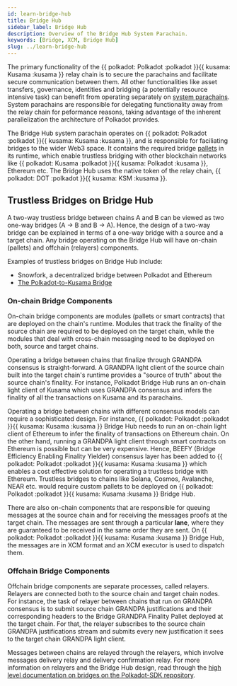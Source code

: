 ```yaml
---
id: learn-bridge-hub
title: Bridge Hub
sidebar_label: Bridge Hub
description: Overview of the Bridge Hub System Parachain.
keywords: [Bridge, XCM, Bridge Hub]
slug: ../learn-bridge-hub
---
```


The primary functionality of the {{ polkadot: Polkadot :polkadot }}{{ kusama: Kusama :kusama }}
relay chain is to secure the parachains and facilitate secure communication between them. All other
functionalities like asset transfers, governance, identities and bridging (a potentially resource
intensive task) can benefit from operating separately on [system parachains](./learn-system-chains.md). System parachains are
responsible for delegating functionality away from the relay chain for peformance reasons, taking
advantage of the inherent parallelization the architecture of Polkadot provides.

The Bridge Hub system parachain operates on
{{ polkadot: Polkadot :polkadot }}{{ kusama: Kusama :kusama }}, and is responsible for faciliating
bridges to the wider Web3 space. It contains the required bridge
[pallets](../general/glossary.md#pallet) in its runtime, which enable trustless bridging with other
blockchain networks like {{ polkadot: Kusama :polkadot }}{{ kusama: Polkadot :kusama }}, Ethereum
etc. The Bridge Hub uses the native token of the relay chain,
{{ polkadot: DOT :polkadot }}{{ kusama: KSM :kusama }}.

## Trustless Bridges on Bridge Hub

A two-way trustless bridge between chains A and B can be viewed as two one-way bridges (A → B and B
→ A). Hence, the design of a two-way bridge can be explained in terms of a one-way bridge with a
source and a target chain. Any bridge operating on the Bridge Hub will have on-chain (pallets) and
offchain (relayers) components.

Examples of trustless bridges on Bridge Hub include:

- Snowfork, a decentralized bridge between Polkadot and Ethereum
- [The Polkadot-to-Kusama Bridge](./learn-DOT-KSM-bridge.md)

### On-chain Bridge Components

On-chain bridge components are modules (pallets or smart contracts) that are deployed on the chain's
runtime. Modules that track the finality of the source chain are required to be deployed on the
target chain, while the modules that deal with cross-chain messaging need to be deployed on both,
source and target chains.

Operating a bridge between chains that finalize through GRANDPA consensus is straight-forward. A
GRANDPA light client of the source chain built into the target chain's runtime provides a "source of
truth" about the source chain's finality. For instance, Polkadot Bridge Hub runs an on-chain light
client of Kusama which uses GRANDPA consensus and infers the finality of all the transactions on
Kusama and its parachains.

Operating a bridge between chains with different consensus models can require a sophisticated
design. For instance, {{ polkadot: Polkadot :polkadot }}{{ kusama: Kusama :kusama }} Bridge Hub
needs to run an on-chain light client of Ethereum to infer the finality of transactions on Ethereum
chain. On the other hand, running a GRANDPA light client through smart contracts on Ethereum is
possible but can be very expensive. Hence, BEEFY (Bridge Efficiency Enabling Finality Yielder)
consensus layer has been added to {{ polkadot: Polkadot :polkadot }}{{ kusama: Kusama :kusama }}
which enables a cost effective solution for operating a trustless bridge with Ethereum. Trustless
bridges to chains like Solana, Cosmos, Avalanche, NEAR etc. would require custom pallets to be
deployed on {{ polkadot: Polkadot :polkadot }}{{ kusama: Kusama :kusama }} Bridge Hub.

There are also on-chain components that are responsible for queuing messages at the source chain and
for receiving the messages proofs at the target chain. The messages are sent through a particular
**lane**, where they are guaranteed to be received in the same order they are sent. On
{{ polkadot: Polkadot :polkadot }}{{ kusama: Kusama :kusama }} Bridge Hub, the messages are in XCM
format and an XCM executor is used to dispatch them.

### Offchain Bridge Components

Offchain bridge components are separate processes, called relayers. Relayers are connected both to
the source chain and target chain nodes. For instance, the task of relayer between chains that run
on GRANDPA consensus is to submit source chain GRANDPA justifications and their corresponding
headers to the Bridge GRANDPA Finality Pallet deployed at the target chain. For that, the relayer
subscribes to the source chain GRANDPA justifications stream and submits every new justification it
sees to the target chain GRANDPA light client.

Messages between chains are relayed through the relayers, which involve messages delivery relay and
delivery confirmation relay. For more information on relayers and the Bridge Hub design, read
through the
[high level documentation on bridges on the Polkadot-SDK repository](https://github.com/paritytech/polkadot-sdk/blob/master/bridges/docs/high-level-overview.md).
